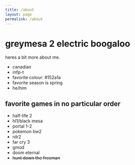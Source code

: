 ```yaml
---
title: /about
layout: page
permalink: /about
---
```


# greymesa 2 electric boogaloo

heres a bit more about me.

- canadian
- infp-t
- favorite colour: #152a1a
- favorite season is spring
- he/him

## favorite games in no particular order

- half-life 2
- hl1/black mesa
- portal 1-2
- pokemon bw2
- rdr2
- far cry 3
- gmod
- doom eternal
- ~~hunt down the freeman~~


